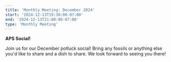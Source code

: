 ```yaml
---
title: 'Monthly Meeting: December 2024'
start: '2024-12-13T19:30:00-07:00'
end: '2024-12-13T21:00:00-07:00'
type: 'Monthly Meeting'
---
```


**APS Social!**

Join us for our December potluck social! Bring any fossils or anything else you'd like to share and a dish to share. We look forward to seeing you there!
